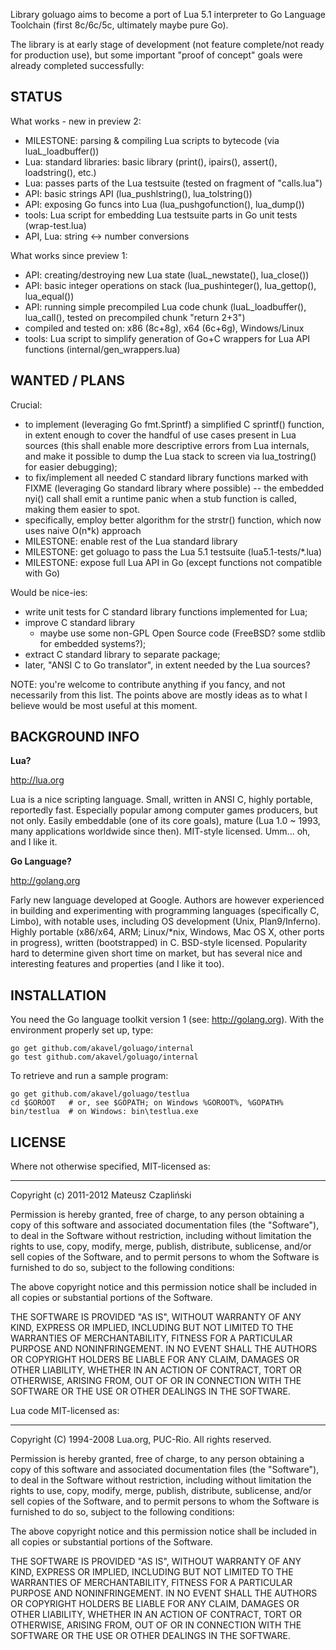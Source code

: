 
Library goluago aims to become a port of Lua 5.1 interpreter to Go Language Toolchain
(first 8c/6c/5c, ultimately maybe pure Go).

The library is at early stage of development (not feature complete/not ready
for production use), but some important "proof of concept" goals were already
completed successfully:

STATUS
------

What works - new in preview 2:

  * MILESTONE: parsing & compiling Lua scripts to bytecode (via luaL_loadbuffer())
  * Lua: standard libraries: basic library (print(), ipairs(), assert(), loadstring(), etc.)
  * Lua: passes parts of the Lua testsuite (tested on fragment of "calls.lua")
  * API: basic strings API (lua_pushlstring(), lua_tolstring())
  * API: exposing Go funcs into Lua (lua_pushgofunction(), lua_dump())
  * tools: Lua script for embedding Lua testsuite parts in Go unit tests (wrap-test.lua)
  * API, Lua: string <-> number conversions

What works since preview 1:

  * API: creating/destroying new Lua state (luaL_newstate(), lua_close())
  * API: basic integer operations on stack (lua_pushinteger(), lua_gettop(), lua_equal())
  * API: running simple precompiled Lua code chunk (luaL_loadbuffer(), lua_call(),
    tested on precompiled chunk "return 2+3")
  * compiled and tested on: x86 (8c+8g), x64 (6c+6g), Windows/Linux
  * tools: Lua script to simplify generation of Go+C wrappers for 
    Lua API functions (internal/gen_wrappers.lua)


WANTED / PLANS
--------------

Crucial:

  * to implement (leveraging Go fmt.Sprintf) a simplified C sprintf() function,
    in extent enough to cover the handful of use cases present in Lua sources
    (this shall enable more descriptive errors from Lua internals, and make it
    possible to dump the Lua stack to screen via lua_tostring() for easier debugging);
  * to fix/implement all needed C standard library functions marked with FIXME
    (leveraging Go standard library where possible)
    -- the embedded nyi() call shall emit a runtime panic when a stub function is
    called, making them easier to spot.
  * specifically, employ better algorithm for the strstr() function, which now
    uses naive O(n*k) approach
  * MILESTONE: enable rest of the Lua standard library
  * MILESTONE: get goluago to pass the Lua 5.1 testsuite (lua5.1-tests/*.lua)
  * MILESTONE: expose full Lua API in Go (except functions not compatible with Go)

Would be nice-ies:

  * write unit tests for C standard library functions implemented for Lua;
  * improve C standard library
    * maybe use some non-GPL Open Source code (FreeBSD? some stdlib for embedded systems?);
  * extract C standard library to separate package;
  * later, "ANSI C to Go translator", in extent needed by the Lua sources?

NOTE: you're welcome to contribute anything if you fancy, and not necessarily
from this list. The points above are mostly ideas as to what I believe would be 
most useful at this moment.


BACKGROUND INFO
---------------

**Lua?**

http://lua.org

Lua is a nice scripting language. Small, written in ANSI C, highly portable,
reportedly fast. Especially popular among computer games producers, but not only.
Easily embeddable (one of its core goals), mature (Lua 1.0 ~ 1993, many applications
worldwide since then). MIT-style licensed. Umm... oh, and I like it.


**Go Language?**

http://golang.org

Farly new language developed at Google. Authors are however experienced in
building and experimenting with programming languages (specifically C, Limbo), with 
notable uses, including OS development (Unix, Plan9/Inferno). Highly portable
(x86/x64, ARM; Linux/*nix, Windows, Mac OS X, other ports in progress), written
(bootstrapped) in C. BSD-style licensed. Popularity hard to determine given short
time on market, but has several nice and interesting features and properties
(and I like it too).


INSTALLATION
------------

You need the Go language toolkit version 1 (see: http://golang.org).
With the environment properly set up, type:

    go get github.com/akavel/goluago/internal
    go test github.com/akavel/goluago/internal

To retrieve and run a sample program:

    go get github.com/akavel/goluago/testlua
    cd $GOROOT   # or, see $GOPATH; on Windows %GOROOT%, %GOPATH%
    bin/testlua  # on Windows: bin\testlua.exe


LICENSE
-------


Where not otherwise specified, MIT-licensed as:
- - - - - - - - - - - - - - - - - - - - - - - -

Copyright (c) 2011-2012 Mateusz Czapliński

Permission is hereby granted, free of charge, to any person obtaining a copy
of this software and associated documentation files (the "Software"), to deal
in the Software without restriction, including without limitation the rights
to use, copy, modify, merge, publish, distribute, sublicense, and/or sell
copies of the Software, and to permit persons to whom the Software is
furnished to do so, subject to the following conditions:

The above copyright notice and this permission notice shall be included in
all copies or substantial portions of the Software.

THE SOFTWARE IS PROVIDED "AS IS", WITHOUT WARRANTY OF ANY KIND, EXPRESS OR
IMPLIED, INCLUDING BUT NOT LIMITED TO THE WARRANTIES OF MERCHANTABILITY,
FITNESS FOR A PARTICULAR PURPOSE AND NONINFRINGEMENT. IN NO EVENT SHALL THE
AUTHORS OR COPYRIGHT HOLDERS BE LIABLE FOR ANY CLAIM, DAMAGES OR OTHER
LIABILITY, WHETHER IN AN ACTION OF CONTRACT, TORT OR OTHERWISE, ARISING FROM,
OUT OF OR IN CONNECTION WITH THE SOFTWARE OR THE USE OR OTHER DEALINGS IN
THE SOFTWARE.


Lua code MIT-licensed as:
- - - - - - - - - - - - -

Copyright (C) 1994-2008 Lua.org, PUC-Rio.  All rights reserved.

Permission is hereby granted, free of charge, to any person obtaining
a copy of this software and associated documentation files (the
"Software"), to deal in the Software without restriction, including
without limitation the rights to use, copy, modify, merge, publish,
distribute, sublicense, and/or sell copies of the Software, and to
permit persons to whom the Software is furnished to do so, subject to
the following conditions:

The above copyright notice and this permission notice shall be
included in all copies or substantial portions of the Software.

THE SOFTWARE IS PROVIDED "AS IS", WITHOUT WARRANTY OF ANY KIND,
EXPRESS OR IMPLIED, INCLUDING BUT NOT LIMITED TO THE WARRANTIES OF
MERCHANTABILITY, FITNESS FOR A PARTICULAR PURPOSE AND NONINFRINGEMENT.
IN NO EVENT SHALL THE AUTHORS OR COPYRIGHT HOLDERS BE LIABLE FOR ANY
CLAIM, DAMAGES OR OTHER LIABILITY, WHETHER IN AN ACTION OF CONTRACT,
TORT OR OTHERWISE, ARISING FROM, OUT OF OR IN CONNECTION WITH THE
SOFTWARE OR THE USE OR OTHER DEALINGS IN THE SOFTWARE.

